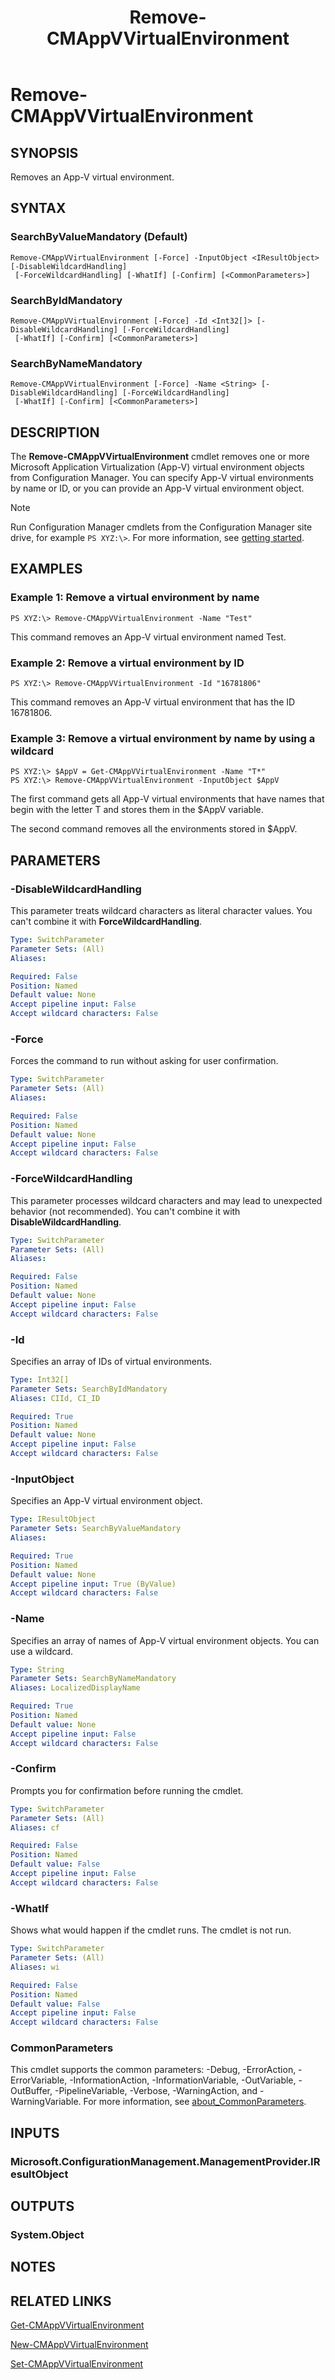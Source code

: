 ﻿---
description: Removes an App-V virtual environment.
external help file: AdminUI.PS.dll-Help.xml
Module Name: ConfigurationManager
ms.date: 05/07/2019
schema: 2.0.0
title: Remove-CMAppVVirtualEnvironment
---

# Remove-CMAppVVirtualEnvironment

## SYNOPSIS
Removes an App-V virtual environment.

## SYNTAX

### SearchByValueMandatory (Default)
```
Remove-CMAppVVirtualEnvironment [-Force] -InputObject <IResultObject> [-DisableWildcardHandling]
 [-ForceWildcardHandling] [-WhatIf] [-Confirm] [<CommonParameters>]
```

### SearchByIdMandatory
```
Remove-CMAppVVirtualEnvironment [-Force] -Id <Int32[]> [-DisableWildcardHandling] [-ForceWildcardHandling]
 [-WhatIf] [-Confirm] [<CommonParameters>]
```

### SearchByNameMandatory
```
Remove-CMAppVVirtualEnvironment [-Force] -Name <String> [-DisableWildcardHandling] [-ForceWildcardHandling]
 [-WhatIf] [-Confirm] [<CommonParameters>]
```

## DESCRIPTION
The **Remove-CMAppVVirtualEnvironment** cmdlet removes one or more Microsoft Application Virtualization (App-V) virtual environment objects from Configuration Manager.
You can specify App-V virtual environments by name or ID, or you can provide an App-V virtual environment object.

> [!NOTE]
> Run Configuration Manager cmdlets from the Configuration Manager site drive, for example `PS XYZ:\>`. For more information, see [getting started](/powershell/sccm/overview).

## EXAMPLES

### Example 1: Remove a virtual environment by name
```
PS XYZ:\> Remove-CMAppVVirtualEnvironment -Name "Test"
```

This command removes an App-V virtual environment named Test.

### Example 2: Remove a virtual environment by ID
```
PS XYZ:\> Remove-CMAppVVirtualEnvironment -Id "16781806"
```

This command removes an App-V virtual environment that has the ID 16781806.

### Example 3: Remove a virtual environment by name by using a wildcard
```
PS XYZ:\> $AppV = Get-CMAppVVirtualEnvironment -Name "T*"
PS XYZ:\> Remove-CMAppVVirtualEnvironment -InputObject $AppV
```

The first command gets all App-V virtual environments that have names that begin with the letter T and stores them in the $AppV variable.

The second command removes all the environments stored in $AppV.

## PARAMETERS

### -DisableWildcardHandling

This parameter treats wildcard characters as literal character values. You can't combine it with **ForceWildcardHandling**.

```yaml
Type: SwitchParameter
Parameter Sets: (All)
Aliases:

Required: False
Position: Named
Default value: None
Accept pipeline input: False
Accept wildcard characters: False
```

### -Force
Forces the command to run without asking for user confirmation.

```yaml
Type: SwitchParameter
Parameter Sets: (All)
Aliases:

Required: False
Position: Named
Default value: None
Accept pipeline input: False
Accept wildcard characters: False
```

### -ForceWildcardHandling

This parameter processes wildcard characters and may lead to unexpected behavior (not recommended). You can't combine it with **DisableWildcardHandling**.

```yaml
Type: SwitchParameter
Parameter Sets: (All)
Aliases:

Required: False
Position: Named
Default value: None
Accept pipeline input: False
Accept wildcard characters: False
```

### -Id
Specifies an array of IDs of virtual environments.

```yaml
Type: Int32[]
Parameter Sets: SearchByIdMandatory
Aliases: CIId, CI_ID

Required: True
Position: Named
Default value: None
Accept pipeline input: False
Accept wildcard characters: False
```

### -InputObject
Specifies an App-V virtual environment object.

```yaml
Type: IResultObject
Parameter Sets: SearchByValueMandatory
Aliases:

Required: True
Position: Named
Default value: None
Accept pipeline input: True (ByValue)
Accept wildcard characters: False
```

### -Name
Specifies an array of names of App-V virtual environment objects.
You can use a wildcard.

```yaml
Type: String
Parameter Sets: SearchByNameMandatory
Aliases: LocalizedDisplayName

Required: True
Position: Named
Default value: None
Accept pipeline input: False
Accept wildcard characters: False
```

### -Confirm
Prompts you for confirmation before running the cmdlet.

```yaml
Type: SwitchParameter
Parameter Sets: (All)
Aliases: cf

Required: False
Position: Named
Default value: False
Accept pipeline input: False
Accept wildcard characters: False
```

### -WhatIf
Shows what would happen if the cmdlet runs.
The cmdlet is not run.

```yaml
Type: SwitchParameter
Parameter Sets: (All)
Aliases: wi

Required: False
Position: Named
Default value: False
Accept pipeline input: False
Accept wildcard characters: False
```

### CommonParameters
This cmdlet supports the common parameters: -Debug, -ErrorAction, -ErrorVariable, -InformationAction, -InformationVariable, -OutVariable, -OutBuffer, -PipelineVariable, -Verbose, -WarningAction, and -WarningVariable. For more information, see [about_CommonParameters](http://go.microsoft.com/fwlink/?LinkID=113216).

## INPUTS

### Microsoft.ConfigurationManagement.ManagementProvider.IResultObject

## OUTPUTS

### System.Object
## NOTES

## RELATED LINKS

[Get-CMAppVVirtualEnvironment](Get-CMAppVVirtualEnvironment.md)

[New-CMAppVVirtualEnvironment](New-CMAppVVirtualEnvironment.md)

[Set-CMAppVVirtualEnvironment](Set-CMAppVVirtualEnvironment.md)


